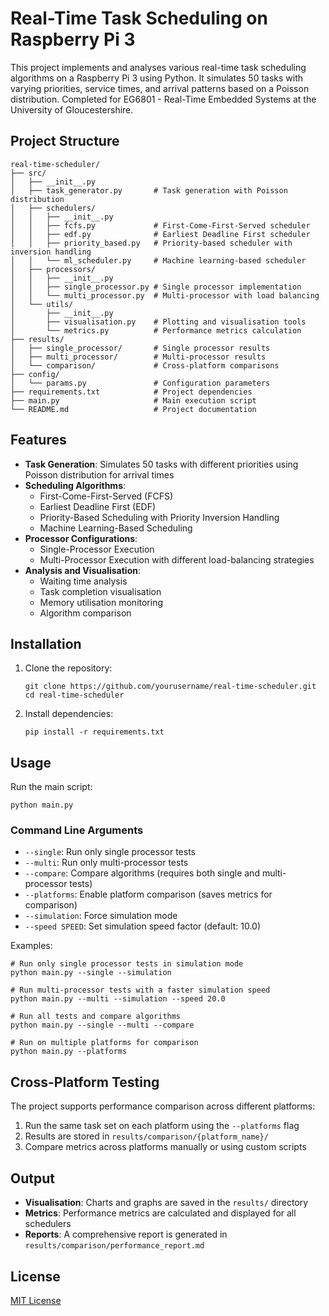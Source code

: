 # Real-Time Task Scheduling on Raspberry Pi 3

This project implements and analyses various real-time task scheduling algorithms on a Raspberry Pi 3 using Python. It simulates 50 tasks with varying priorities, service times, and arrival patterns based on a Poisson distribution. Completed for EG6801 - Real-Time Embedded Systems at the University of Gloucestershire.

## Project Structure

```
real-time-scheduler/
├── src/
│   ├── __init__.py
│   ├── task_generator.py       # Task generation with Poisson distribution
│   ├── schedulers/
│   │   ├── __init__.py
│   │   ├── fcfs.py             # First-Come-First-Served scheduler
│   │   ├── edf.py              # Earliest Deadline First scheduler
│   │   ├── priority_based.py   # Priority-based scheduler with inversion handling
│   │   └── ml_scheduler.py     # Machine learning-based scheduler
│   ├── processors/
│   │   ├── __init__.py
│   │   ├── single_processor.py # Single processor implementation
│   │   └── multi_processor.py  # Multi-processor with load balancing
│   └── utils/
│       ├── __init__.py
│       ├── visualisation.py    # Plotting and visualisation tools
│       └── metrics.py          # Performance metrics calculation
├── results/
│   ├── single_processor/       # Single processor results
│   ├── multi_processor/        # Multi-processor results
│   └── comparison/             # Cross-platform comparisons
├── config/
│   └── params.py               # Configuration parameters
├── requirements.txt            # Project dependencies
├── main.py                     # Main execution script
└── README.md                   # Project documentation
```

## Features

- **Task Generation**: Simulates 50 tasks with different priorities using Poisson distribution for arrival times
- **Scheduling Algorithms**:
  - First-Come-First-Served (FCFS)
  - Earliest Deadline First (EDF)
  - Priority-Based Scheduling with Priority Inversion Handling
  - Machine Learning-Based Scheduling
- **Processor Configurations**:
  - Single-Processor Execution
  - Multi-Processor Execution with different load-balancing strategies
- **Analysis and Visualisation**:
  - Waiting time analysis
  - Task completion visualisation
  - Memory utilisation monitoring
  - Algorithm comparison

## Installation

1. Clone the repository:
   ```
   git clone https://github.com/yourusername/real-time-scheduler.git
   cd real-time-scheduler
   ```

2. Install dependencies:
   ```
   pip install -r requirements.txt
   ```

## Usage

Run the main script:

```
python main.py
```

### Command Line Arguments

- `--single`: Run only single processor tests
- `--multi`: Run only multi-processor tests
- `--compare`: Compare algorithms (requires both single and multi-processor tests)
- `--platforms`: Enable platform comparison (saves metrics for comparison)
- `--simulation`: Force simulation mode
- `--speed SPEED`: Set simulation speed factor (default: 10.0)

Examples:

```
# Run only single processor tests in simulation mode
python main.py --single --simulation

# Run multi-processor tests with a faster simulation speed
python main.py --multi --simulation --speed 20.0

# Run all tests and compare algorithms
python main.py --single --multi --compare

# Run on multiple platforms for comparison
python main.py --platforms
```

## Cross-Platform Testing

The project supports performance comparison across different platforms:

1. Run the same task set on each platform using the `--platforms` flag
2. Results are stored in `results/comparison/{platform_name}/`
3. Compare metrics across platforms manually or using custom scripts

## Output

- **Visualisation**: Charts and graphs are saved in the `results/` directory
- **Metrics**: Performance metrics are calculated and displayed for all schedulers
- **Reports**: A comprehensive report is generated in `results/comparison/performance_report.md`

## License

[MIT License](LICENSE)